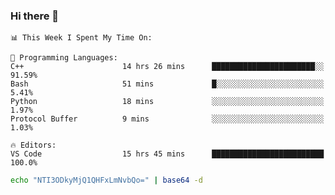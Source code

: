 ### Hi there 👋

<!--START_SECTION:waka-->
```text
📊 This Week I Spent My Time On: 

💬 Programming Languages: 
C++                      14 hrs 26 mins      ███████████████████████░░   91.59% 
Bash                     51 mins             █░░░░░░░░░░░░░░░░░░░░░░░░   5.41% 
Python                   18 mins             ░░░░░░░░░░░░░░░░░░░░░░░░░   1.97% 
Protocol Buffer          9 mins              ░░░░░░░░░░░░░░░░░░░░░░░░░   1.03%

🔥 Editors: 
VS Code                  15 hrs 45 mins      █████████████████████████   100.0%
```


<!--END_SECTION:waka-->

```bash
echo "NTI3ODkyMjQ1QHFxLmNvbQo=" | base64 -d
```
